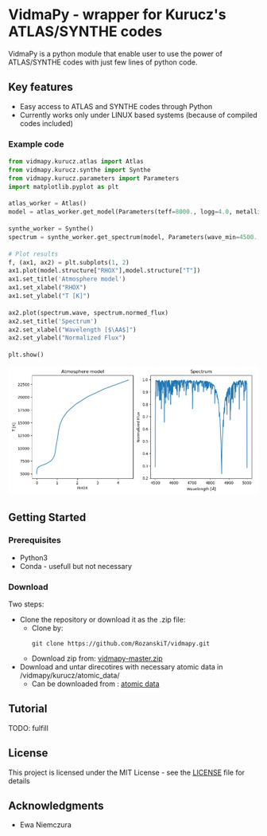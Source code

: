 # VidmaPy - wrapper for Kurucz's ATLAS/SYNTHE codes

VidmaPy is a python module that enable user to use the power of ATLAS/SYNTHE codes with just few lines of python code.

## Key features
* Easy access to ATLAS and SYNTHE codes through Python
* Currently works only under LINUX based systems (because of compiled codes included)

### Example code
```python
from vidmapy.kurucz.atlas import Atlas
from vidmapy.kurucz.synthe import Synthe
from vidmapy.kurucz.parameters import Parameters
import matplotlib.pyplot as plt

atlas_worker = Atlas()
model = atlas_worker.get_model(Parameters(teff=8000., logg=4.0, metallicity=0.0, microturbulence=2.0))

synthe_worker = Synthe()
spectrum = synthe_worker.get_spectrum(model, Parameters(wave_min=4500., wave_max=5000., vsini=50.))

# Plot results
f, (ax1, ax2) = plt.subplots(1, 2)
ax1.plot(model.structure["RHOX"],model.structure["T"])
ax1.set_title('Atmosphere model')
ax1.set_xlabel("RHOX")
ax1.set_ylabel("T [K]")

ax2.plot(spectrum.wave, spectrum.normed_flux)
ax2.set_title('Spectrum')
ax2.set_xlabel("Wavelength [$\AA$]")
ax2.set_ylabel("Normalized Flux")

plt.show()
```
![Output plot of example code](docs/img/example_code_output.png)

## Getting Started

### Prerequisites

* Python3
* Conda - usefull but not necessary

### Download

Two steps:
* Clone the repository or download it as the .zip file:
  - Clone by:
    ```
    git clone https://github.com/RozanskiT/vidmapy.git
    ```
  - Download zip from:
  [vidmapy-master.zip](https://github.com/RozanskiT/vidmapy/archive/master.zip)
* Download and untar direcotires with necessary atomic data in /vidmapy/kurucz/atomic_data/
  - Can be downloaded from : [atomic data](https://drive.google.com/drive/folders/1H-lFH69fyWvwWydgO8uBS3TIAdZ9hWdc?usp=sharing)
  
## Tutorial
TODO: fulfill

## License

This project is licensed under the MIT License - see the [LICENSE](LICENSE) file for details

## Acknowledgments

* Ewa Niemczura

